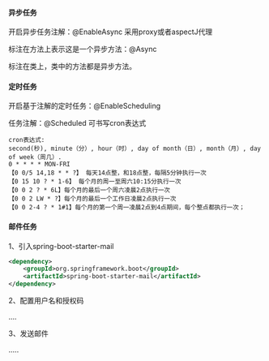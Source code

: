 #### 异步任务

开启异步任务注解：@EnableAsync  采用proxy或者aspectJ代理

标注在方法上表示这是一个异步方法：@Async

标注在类上，类中的方法都是异步方法。



#### 定时任务

开启基于注解的定时任务：@EnableScheduling

任务注解：@Scheduled  可书写cron表达式

```properties
cron表达式:
second(秒), minute（分）, hour（时）, day of month（日）, month（月）, day of week（周几）.
0 * * * * MON-FRI
【0 0/5 14,18 * * ?】 每天14点整，和18点整，每隔5分钟执行一次
【0 15 10 ? * 1-6】 每个月的周一至周六10:15分执行一次
【0 0 2 ? * 6L】每个月的最后一个周六凌晨2点执行一次
【0 0 2 LW * ?】每个月的最后一个工作日凌晨2点执行一次
【0 0 2-4 ? * 1#1】每个月的第一个周一凌晨2点到4点期间，每个整点都执行一次；
```



#### 邮件任务

1、引入spring-boot-starter-mail

```xml
<dependency>
    <groupId>org.springframework.boot</groupId>
    <artifactId>spring-boot-starter-mail</artifactId>
</dependency>
```

2、配置用户名和授权码

....

3、发送邮件

.....